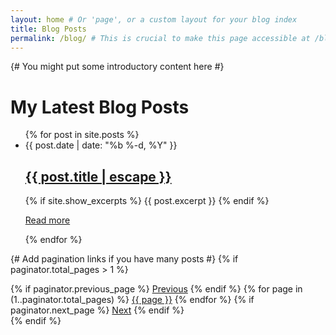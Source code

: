 ```yaml
---
layout: home # Or 'page', or a custom layout for your blog index
title: Blog Posts
permalink: /blog/ # This is crucial to make this page accessible at /blog/
---
```


{# You might put some introductory content here #}
<h1>My Latest Blog Posts</h1>

<ul class="post-list">
  {% for post in site.posts %}
    <li>
      <span class="post-meta">{{ post.date | date: "%b %-d, %Y" }}</span>
      <h2>
        <a class="post-link" href="{{ post.url | relative_url }}">
          {{ post.title | escape }}
        </a>
      </h2>
      {% if site.show_excerpts %}
        {{ post.excerpt }}
      {% endif %}
      <p><a href="{{ post.url | relative_url }}">Read more</a></p>
    </li>
  {% endfor %}
</ul>

{# Add pagination links if you have many posts #}
{% if paginator.total_pages > 1 %}
  <div class="pagination">
    {% if paginator.previous_page %}
      <a href="{{ paginator.previous_page_path | relative_url }}" class="previous">Previous</a>
    {% endif %}
    {% for page in (1..paginator.total_pages) %}
      <a href="{{ paginator.page_path | relative_url | replace: ':num', page }}" {% if page == paginator.page %}class="active"{% endif %}>{{ page }}</a>
    {% endfor %}
    {% if paginator.next_page %}
      <a href="{{ paginator.next_page_path | relative_url }}" class="next">Next</a>
    {% endif %}
  </div>
{% endif %}